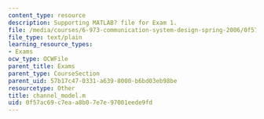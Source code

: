 ```yaml
---
content_type: resource
description: Supporting MATLAB? file for Exam 1.
file: /media/courses/6-973-communication-system-design-spring-2006/0f57ac69c7eaa8b07e7e97001eede9fd_channel_model.m
file_type: text/plain
learning_resource_types:
- Exams
ocw_type: OCWFile
parent_title: Exams
parent_type: CourseSection
parent_uid: 57b17c47-0331-a639-8000-b6bd03eb98be
resourcetype: Other
title: channel_model.m
uid: 0f57ac69-c7ea-a8b0-7e7e-97001eede9fd
---
```

